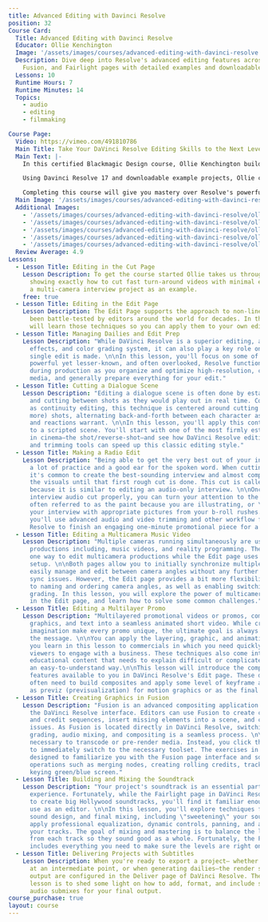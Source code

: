 ```yaml
---
title: Advanced Editing with Davinci Resolve
position: 32
Course Card:
  Title: Advanced Editing with Davinci Resolve
  Educator: Ollie Kenchington
  Image: '/assets/images/courses/advanced-editing-with-davinci-resolve.jpg'
  Description: Dive deep into Resolve's advanced editing features across Cut, Edit,
    Fusion, and Fairlight pages with detailed examples and downloadable projects.
  Lessons: 10
  Runtime Hours: 7
  Runtime Minutes: 14
  Topics:
    - audio
    - editing
    - filmmaking

Course Page:
  Video: https://vimeo.com/491810786
  Main Title: Take Your DaVinci Resolve Editing Skills to the Next Level
  Main Text: |-
    In this certified Blackmagic Design course, Ollie Kenchington builds on "The Definitive Guide to Davinci Resolve" to take you deeper into the fully-featured editing functions and workflow of Resolve.

    Using Davinci Resolve 17 and downloadable example projects, Ollie covers the Cut, Edit, Fusion and Fairlight pages in detailed examples to show you how to create professional videos in the most efficient manner.

    Completing this course will give you mastery over Resolve's powerful post-production capabilities and allow you to sit Blackmagic Design's official certification exam.
  Main Image: '/assets/images/courses/advanced-editing-with-davinci-resolve/ollie-kenchington-advanced-editing-davinci-resolve-1.jpg'
  Additional Images:
    - '/assets/images/courses/advanced-editing-with-davinci-resolve/ollie-kenchington-advanced-editing-davinci-resolve-2.jpg'
    - '/assets/images/courses/advanced-editing-with-davinci-resolve/ollie-kenchington-advanced-editing-davinci-resolve-3.jpg'
    - '/assets/images/courses/advanced-editing-with-davinci-resolve/ollie-kenchington-advanced-editing-davinci-resolve-4.jpg'
    - '/assets/images/courses/advanced-editing-with-davinci-resolve/ollie-kenchington-advanced-editing-davinci-resolve-5.jpg'
    - '/assets/images/courses/advanced-editing-with-davinci-resolve/ollie-kenchington-advanced-editing-davinci-resolve-6.jpg'
  Review Average: 4.9
Lessons:
  - Lesson Title: Editing in the Cut Page
    Lesson Description: To get the course started Ollie takes us through Resolve's Cut page,
      showing exactly how to cut fast turn-around videos with minimal effort, using
      a multi-camera interview project as an example.
    free: true
  - Lesson Title: Editing in the Edit Page
    Lesson Description: The Edit Page supports the approach to non-linear editing that has
      been battle-tested by editors around the world for decades. In this lesson you
      will learn those techniques so you can apply them to your own editing workflows.
  - Lesson Title: Managing Dailies and Edit Prep
    Lesson Description: "While DaVinci Resolve is a superior editing, audio mixing, visual
      effects, and color grading system, it can also play a key role on set before a
      single edit is made. \n\nIn this lesson, you'll focus on some of the incredibly
      powerful yet lesser-known, and often overlooked, Resolve functions that will help
      during production as you organize and optimize high-resolution, camera-original
      media, and generally prepare everything for your edit."
  - Lesson Title: Cutting a Dialogue Scene
    Lesson Description: "Editing a dialogue scene is often done by establishing the location
      and cutting between shots as they would play out in real time. Commonly known
      as continuity editing, this technique is centered around cutting between two (or
      more) shots, alternating back-and-forth between each character as their dialogue
      and reactions warrant. \n\nIn this lesson, you'll apply this continuity technique
      to a scripted scene. You'll start with one of the most firmly established conventions
      in cinema—the shot/reverse-shot—and see how DaVinci Resolve editing, match framing,
      and trimming tools can speed up this classic editing style."
  - Lesson Title: Making a Radio Edit
    Lesson Description: "Being able to get the very best out of your interview subject takes
      a lot of practice and a good ear for the spoken word. When cutting interviews,
      it's common to create the best-sounding interview and almost completely disregard
      the visuals until that first rough cut is done. This cut is called a radio edit
      because it is similar to editing an audio-only interview. \n\nOnce you have the
      interview audio cut properly, you can turn your attention to the video edits,
      often referred to as the paint because you are illustrating, or \"painting,\"
      your interview with appropriate pictures from your b-roll rushes. In this lesson,
      you'll use advanced audio and video trimming and other workflow features in DaVinci
      Resolve to finish an engaging one-minute promotional piece for a vegan restaurant."
  - Lesson Title: Editing a Multicamera Music Video
    Lesson Description: "Multiple cameras running simultaneously are used for many types of
      productions including, music videos, and reality programming. The Cut page enables
      one way to edit multicamera productions while the Edit page uses a more traditional
      setup. \n\nBoth pages allow you to initially synchronize multiple clips and then
      easily manage and edit between camera angles without any further concern about
      sync issues. However, the Edit page provides a bit more flexibility when it comes
      to naming and ordering camera angles, as well as enabling switching and even color
      grading. In this lesson, you will explore the power of multicamera functionality
      in the Edit page, and learn how to solve some common challenges."
  - Lesson Title: Editing a Multilayer Promo
    Lesson Description: "Multilayered promotional videos or promos, combine video, audio, motion
      graphics, and text into a seamless animated short video. While creativity and
      imagination make every promo unique, the ultimate goal is always about conveying
      the message. \n\nYou can apply the layering, graphic, and animation techniques
      you learn in this lesson to commercials in which you need quickly to persuade
      viewers to engage with a business. These techniques also come into play when creating
      educational content that needs to explain difficult or complicated concepts in
      an easy-to-understand way.\n\nThis lesson will introduce the compositing and animation
      features available to you in DaVinci Resolve's Edit page. These days, editors
      often need to build composites and apply some level of keyframe animation, either
      as previz (previsualization) for motion graphics or as the final content."
  - Lesson Title: Creating Graphics in Fusion
    Lesson Description: "Fusion is an advanced compositing application built directly into
      the DaVinci Resolve interface. Editors can use Fusion to create custom titles
      and credit sequences, insert missing elements into a scene, and cover-up continuity
      issues. As Fusion is located directly in DaVinci Resolve, switching between editing,
      grading, audio mixing, and compositing is a seamless process. \n\nIt is no longer
      necessary to transcode or pre-render media. Instead, you click the page you need
      to immediately switch to the necessary toolset. The exercises in this lesson are
      designed to familiarize you with the Fusion page interface and some of its fundamental
      operations such as merging nodes, creating rolling credits, tracking clips, and
      keying green/blue screen."
  - Lesson Title: Building and Mixing the Soundtrack
    Lesson Description: "Your project's soundtrack is an essential part of the overall audience
      experience. Fortunately, while the Fairlight page in DaVinci Resolve is designed
      to create big Hollywood soundtracks, you'll find it familiar enough for you to
      use as an editor. \n\nIn this lesson, you'll explore techniques for audio editing,
      sound design, and final mixing, including \"sweetening\" your soundtrack as you
      apply professional equalization, dynamic controls, panning, and automation to
      your tracks. The goal of mixing and mastering is to balance the levels coming
      from each track so they sound good as a whole. Fortunately, the Fairlight page
      includes everything you need to make sure the levels are right on target."
  - Lesson Title: Delivering Projects with Subtitles
    Lesson Description: When you're ready to export a project— whether at the end of a workflow,
      at an intermediate point, or when generating dailies—the render settings and final
      output are configured in the Deliver page of DaVinci Resolve. The aim of this
      lesson is to shed some light on how to add, format, and include subtitles and
      audio submixes for your final output.
course_purchase: true
layout: course
---
```

